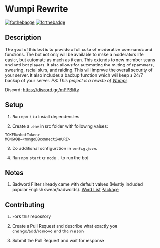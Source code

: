 Wumpi Rewrite
=============

[![forthebadge](https://forthebadge.com/images/badges/made-with-javascript.svg)](https://nodejs.org/en/)
[![forthebadge](https://forthebadge.com/images/badges/for-you.svg)](https://github.com/Edqe14/Wumpi-rewrite)

## Description

The goal of this bot is to provide a full suite of moderation commands and functions. The bot not only will be available to make a moderators life easier, but automate as much as it can. This extends to new member scans and anti bot players. It also allows for automating the muting of spammers, swearing, racial slurs, and raiding. This will improve the overall security of your server. It also includes a backup function which will keep a 24/7 backup of your server.
*PS: This project is a rewrite of [Wumpi](https://github.com/TheDrone7/Wumpi).*

Discord: <https://discord.gg/mPPBNty>

## Setup

1. Run `npm i` to install dependencies

2. Create a `.env` in src folder with following values:

```
TOKEN=<botToken>
MONGODB=<mongoDBconnectionURI>
```

3. Do additional configuration in `config.json`.

4. Run `npm start` or `node .` to run the bot

## Notes

1. Badword Filter already came with default values (Mostly included popular English swear/badwords). [Word List](https://github.com/web-mech/badwords/blob/master/lib/lang.json) [Package](https://www.npmjs.com/package/bad-words)

## Contributing

1. Fork this repository

2. Create a Pull Request and describe what exactly you change/add/remove and the reason

3. Submit the Pull Request and wait for response
